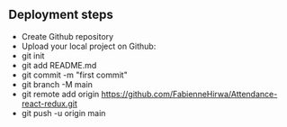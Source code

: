 ## Deployment steps
- Create Github repository 
- Upload your local project on Github:
- git init
- git add README.md
- git commit -m "first commit"
- git branch -M main
- git remote add origin https://github.com/FabienneHirwa/Attendance-react-redux.git
- git push -u origin main